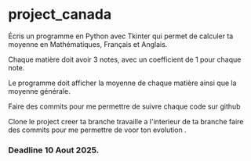 # project_canada

Écris un programme en Python avec Tkinter qui permet de calculer ta moyenne en Mathématiques, Français et Anglais.

Chaque matière doit avoir 3 notes, avec un coefficient de 1 pour chaque note.

Le programme doit afficher la moyenne de chaque matière ainsi que la moyenne générale.


Faire des commits pour me permettre de suivre chaque code sur github

Clone le project 
creer ta branche
travaille a l'interieur de ta branche 
faire des commits pour me permettre de voor ton evolution
.
### Deadline 10 Aout 2025.
